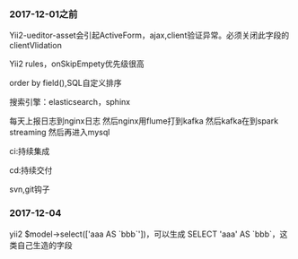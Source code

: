### 2017-12-01之前
Yii2-ueditor-asset会引起ActiveForm，ajax,client验证异常。必须关闭此字段的clientVlidation

Yii2 rules，onSkipEmpety优先级很高

order by field(),SQL自定义排序

搜索引擎：elasticsearch，sphinx

每天上报日志到nginx日志 然后nginx用flume打到kafka 然后kafka在到spark streaming 然后再进入mysql

ci:持续集成

cd:持续交付

svn,git钩子

### 2017-12-04
yii2 $model->select(['aaa AS \`bbb\`'])，可以生成 SELECT 'aaa' AS \`bbb\`，这类自己生造的字段
